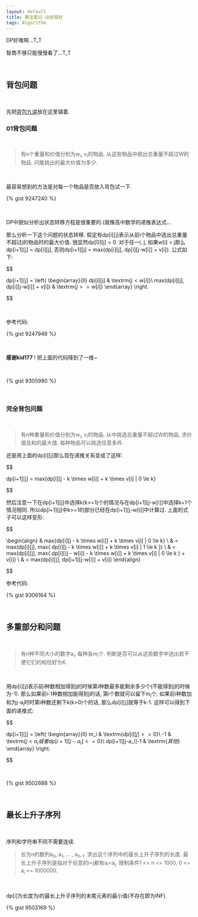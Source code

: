 ```yaml
---
layout: default
title: 算法笔记-动态规划
tags: Algorithm
---
```


DP好难啊...T_T

智商不够只能慢慢看了...T_T

<br>

## 背包问题

<br>

先把[背包九讲](http://cuitianyi.com/blog/%E3%80%8A%E8%83%8C%E5%8C%85%E9%97%AE%E9%A2%98%E4%B9%9D%E8%AE%B2%E3%80%8B2-0-alpha1/)放在这里镇着.

### 01背包问题

<br>

> 有n个重量和价值分别为w<sub>i</sub>, v<sub>i</sub>的物品. 从这些物品中挑出总重量不超过W的物品. 问能挑出的最大价值为多少.

<br>

最容易想到的方法是对每一个物品是否放入背包试一下.

{% gist 9247240 %}

<br>

DP中貌似分析出状态转移方程是很重要的.(就像高中数学的递推表达式...

那么分析一下这个问题的状态转移. 假定有dp[i][j]表示从前i个物品中选出总重量不超过j的物品时的最大价值. 很显然dp[0][j] = 0. 对于任一i, j, 如果w[i] > j那么dp[i+1][j] = dp[i][j], 否则dp[i+1][j] = max(dp[i][j], dp[i][j-w[i]] + v[i]). 公式如下:

$$

dp[i+1][j] = \left\{ \begin{array}{ll}
dp[i][j] & \textrm{$j<w[i]$}\\
max(dp[i][j], dp[i][j-w[i]] + v[i]) & \textrm{$j>=w[i]$}
\end{array} \right.

$$

<br>

参考代码:

{% gist 9247948 %}

<br>

**感谢kid177** ! 把上面的代码降到了一维~

<br>

{% gist 9305980 %}

<br>

### 完全背包问题

<br>

> 有n种重量和价值分别为w<sub>i</sub>, v<sub>i</sub>的物品. 从中挑选总重量不超过W的物品, 求价值总和的最大值. 每种物品可以挑选任意多件.

还是用上面的dp[i][j]那么现在递推关系变成了这样:

$$

dp[i+1][j] = max\{dp[i][j - k \times w[i]] + k \times v[i] | 0 \le k\}

$$

然后注意一下在dp[i+1][j]中选择k(k>=1)个的情况与在dp[i+1][j-w[i]]中选择k+1个情况相同. 所以dp[i+1][j]中k>=1的部分已经在dp[i+1][j-w[i]]中计算过. 上面的式子可以这样变形:

$$

\begin{align}
& max\{dp[i][j - k \times w[i]] + k \times v[i] | 0 \le k\} \\
& = max(dp[i][j], max\{ dp[i][j - k \times w[i]] + k \times v[i] | 1 \le k \}) \\
& = max(dp[i][j], max\{ dp[i][(j - w[i]) - k \times w[i]] + k \times v[i] | 0 \le k \} + v[i]) \\
& = max(dp[i][j], dp[i+1][j-w[i]] + v[i])
\end{align}

$$

参考代码:

{% gist 9306164 %}

<br>

## 多重部分和问题

<br>

> 有n种不同大小的数字a<sub>i</sub>, 每种各m<sub>i</sub>个. 判断是否可以从这些数字中选出若干使它们的和恰好为K.

<br>

用dp[i][j]表示前i种数相加得到j的时候第i种数最多能剩余多少个(不能得到j的时候为-1). 那么如果前i-1种数相加能得到j的话, 第i个数就可以留下m<sub>i</sub>个; 如果前i种数加和为j-a<sub>i</sub>时时第i种数还剩下k(k>0)个的话, 那么dp[i][j]就等于k-1. 这样可以得到下面的递推式:

$$

dp[i+1][j] = \left\{ \begin{array}{ll}
m_i & \textrm{$dp[i][j]>=0$}\\
-1 & \textrm{$j<a_i 或者 dp[i+1][j-a_i] <= 0$}\\
dp[i+1][j-a_i]-1 & \textrm{$其他$}
\end{array} \right.

$$

<br>

{% gist 9502688 %}

<br>

## 最长上升子序列

<br>

序列和字符串不同不需要连续.

> 长为n的数列a<sub>0</sub>, a<sub>1</sub>, ... , a<sub>n-1</sub>. 求出这个序列中的最长上升子序列的长度. 最长上升子序列是指对于任意的i&lt;j都有a<sub>i</sub>&lt;a<sub>j</sub>. 限制条件1 &lt;= n &lt;= 1000, 0 &lt;= a<sub>i</sub> &lt;= 1000000.

<br>

dp[i]为长度为i的最长上升子序列的末尾元素的最小值(不存在即为INF).

{% gist 9503169 %}

<br>
